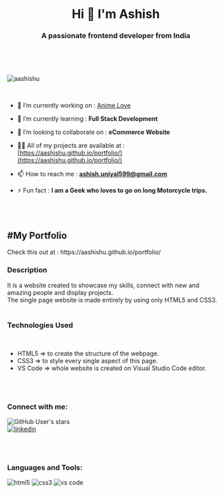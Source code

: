 <h1 align="center">Hi 👋 I'm Ashish</h1>
<h3 align="center">A passionate frontend developer from India</h3>

<br>
<br>
<br>
<p align="left"> <img src="https://komarev.com/ghpvc/?username=aashishu&label=Profile%20views&color=0e75b6&style=flat" alt="aashishu" /> </p>
<br>


- 🔭 I’m currently working on : [Anime Love](https://aashishu.github.io/anime-love/)

- 🌱 I’m currently learning : **Full Stack Development**

- 👯 I’m looking to collaborate on : **eCommerce Website**

- 👨‍💻 All of my projects are available at : [https://aashishu.github.io/portfolio/](https://aashishu.github.io/portfolio/)

- 📫 How to reach me : **ashish.uniyal599@gmail.com**

- ⚡ Fun fact : **I am a Geek who loves to go on long Motorcycle trips.**

<br>
<br>

<h2 align="left"> #My Portfolio </h2>
<p align="left">Check this out at : https://aashishu.github.io/portfolio/
<br>

<h3 align="left"> Description </h3>
<p>It is a website created to showcase my skills, connect with new and amazing people and display projects.<br>
  The single page website is made entirely by using only HTML5 and CSS3.
  <br>
  <br>
  
<h3 align="left"> Technologies Used </h3>
 <br>
 <ul>
  <li>HTML5         => to create the structure of the webpage.</li>
  <li>CSS3          => to style every single aspect of this page.</li>
  <li>VS Code       => whole website is created on Visual Studio Code editor.</li>
  </ul>
    <br>
    <br>
<h3 align="left">Connect with me:</h3>
<p align="left">
  <img alt="GitHub User's stars" src="https://img.shields.io/github/stars/aashishu?style=social"> <br>
  <a href="https://www.linkedin.com/in/ashishuniyal599/"><img src="https://img.shields.io/badge/linkedin-profile-green?style=social&logo=linkedin&logoColor=blue&link=https://www.linkedin.com/in/ashishuniyal599/" alt="linkedin" /></a>
</p>

<br>
<br>
<h3 align="left">Languages and Tools:</h3>
<p align="left">
  <img src="https://img.shields.io/badge/html5-%23E34F26?style=for-the-badge&logo=html5&logoColor=white" alt="html5" />
  <img src="https://img.shields.io/badge/css3-%231572B6?style=for-the-badge&logo=css3&logoColor=white" alt="css3" />
  <img src="https://img.shields.io/badge/vs%20code-blue?style=for-the-badge&logo=visual studio code&logoColor=white" alt="vs code" />
</p>
